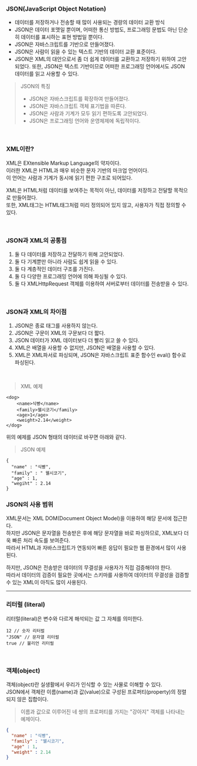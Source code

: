 ### JSON(JavaScript Object Notation)

- 데이터를 저장하거나 전송할 때 많이 사용되는 경량의 데이터 교환 방식
- JSON은 데이터 포맷일 뿐이며, 어떠한 통신 방법도, 프로그래밍 문법도 아닌 단순히 데이터를 표시하는 표현 방법일 뿐이다.
- JSON은 자바스크립트를 기반으로 만들어졌다.
- JSON은 사람이 읽을 수 있는 텍스트 기반의 데이터 교환 표준이다.
- JSON은 XML의 대안으로서 좀 더 쉽게 데이터를 교환하고 저장하기 위하여 고안되었다. 또한, JSON은 텍스트 기반이므로 어떠한 프로그래밍 언어에서도 JSON 데이터를 읽고 사용할 수 있다.

> JSON의 특징
> - JSON은 자바스크립트를 확장하여 만들어졌다.
> - JSON은 자바스크립트 객체 표기법을 따른다.
> - JSON은 사람과 기계가 모두 읽기 편하도록 고안되었다.
> - JSON은 프로그래밍 언어와 운영체제에 독립적이다.

<br>

### XML이란?
XML은 EXtensible Markup Language의 약자이다.<br>
이러한 XML은 HTML과 매우 비슷한 문자 기반의 마크업 언어이다.<br>
이 언어는 사람과 기계가 동시에 읽기 편한 구조로 되어있다.

XML은 HTML처럼 데이터를 보여주는 목적이 아닌, 데이터를 저장하고 전달할 목적으로 만들어졌다. <br>
또한, XML태그는 HTML태그처럼 미리 정의되어 있지 않고, 사용자가 직접 정의할 수 있다.

<br>

### JSON과 XML의 공통점

1. 둘 다 데이터를 저장하고 전달하기 위해 고안되었다.
2. 둘 다 기계뿐만 아니라 사람도 쉽게 읽을 수 있다.
3. 둘 다 계층적인 데이터 구조를 가진다.
4. 둘 다 다양한 프로그래밍 언어에 의해 파싱될 수 있다.
5. 둘 다 XMLHttpRequest 객체를 이용하여 서버로부터 데이터를 전송받을 수 있다.

<br>

### JSON과 XML의 차이점

1. JSON은 종료 태그를 사용하지 않는다.
2. JSON은 구문이 XML의 구문보다 더 짧다.
3. JSON 데이터가 XML 데이터보다 더 빨리 읽고 쓸 수 있다.
4. XML은 배열을 사용할 수 없지만, JSON은 배열을 사용할 수 있다.
5. XML은 XML파서로 파싱되며, JSON은 자바스크립트 표준 함수인 eval() 함수로 파싱된다.

<br>

>XML 예제
```xhtml
<dog>
    <name>식빵</name>
    <family>웰시코기</family>
    <age>1</age>
    <weight>2.14</weight>
</dog>
```
위의 예제를 JSON 형태의 데이터로 바꾸면 아래와 같다.

> JSON 예제
```json5
{
  "name" : "식빵",
  "family" : " 웰시코기",
  "age" : 1,
  "wegiht" : 2.14
}
```

### JSON의 사용 범위
XML문서는 XML DOM(Document Object Model)을 이용하여 해당 문서에 접근한다. <br>
하지만 JSON은 문자열을 전송받은 후에 해당 문자열을 바로 파싱하므로, XML보다 더욱 빠른 처리 속도를 보여준다. <br>
따라서 HTML과 자바스크립트가 연동되어 빠른 응답이 필요한 웹 환경에서 많이 사용된다. <br>

하지만, JSON은 전송받은 데이터의 무결성을 사용자가 직접 검증해야야 한다. <br>
 따라서 데이터의 검증이 필요한 곳에서는 스키마를 사용하여 데이터의 무결성을 검증할 수 있는 XML이 아직도 많이 사용된다.


---

### 리터럴 (literal)
리터럴(literal)은 변수와 다르게 해석되는 값 그 자체를 의미한다.

```json5
12 // 숫자 리터럴
"JSON" // 문자열 리터럴
true // 불리언 리터럴
```

<br>

### 객체(object)
객체(object)란 실생활에서 우리가 인식할 수 있는 사물로 이해할 수 있다. <br>
JSON에서 객체란 이름(name)과 값(value)으로 구성된 프로퍼티(property)의 정렬되지 않은 집합이다.

> 이름과 값으로 이루어진 네 쌍의 프로퍼티를 가지는 "강아지" 객체를 나타내는 예제이다.
```json
{
  "name" : "식빵",
  "family" : "웰시코기",
  "age" : 1,
  "weight" : 2.14
}
```

<br>



